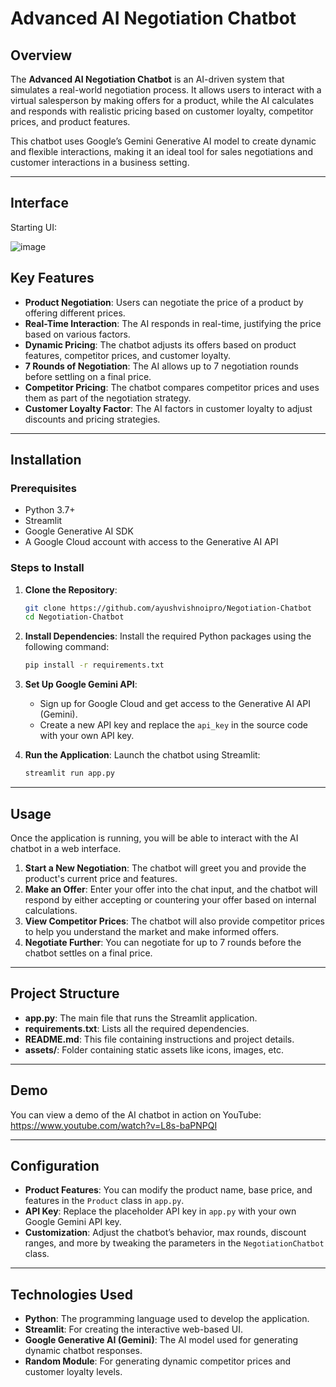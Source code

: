 # **Advanced AI Negotiation Chatbot**

## **Overview**

The **Advanced AI Negotiation Chatbot** is an AI-driven system that simulates a real-world negotiation process. It allows users to interact with a virtual salesperson by making offers for a product, while the AI calculates and responds with realistic pricing based on customer loyalty, competitor prices, and product features.

This chatbot uses Google’s Gemini Generative AI model to create dynamic and flexible interactions, making it an ideal tool for sales negotiations and customer interactions in a business setting.

---

## **Interface**

Starting UI:

![image](https://github.com/user-attachments/assets/0886ce4b-6fea-4643-b692-a3b765282f45)

## **Key Features**

- **Product Negotiation**: Users can negotiate the price of a product by offering different prices.
- **Real-Time Interaction**: The AI responds in real-time, justifying the price based on various factors.
- **Dynamic Pricing**: The chatbot adjusts its offers based on product features, competitor prices, and customer loyalty.
- **7 Rounds of Negotiation**: The AI allows up to 7 negotiation rounds before settling on a final price.
- **Competitor Pricing**: The chatbot compares competitor prices and uses them as part of the negotiation strategy.
- **Customer Loyalty Factor**: The AI factors in customer loyalty to adjust discounts and pricing strategies.

---

## **Installation**

### **Prerequisites**

- Python 3.7+
- Streamlit
- Google Generative AI SDK
- A Google Cloud account with access to the Generative AI API

### **Steps to Install**

1. **Clone the Repository**:

   ```bash
   git clone https://github.com/ayushvishnoipro/Negotiation-Chatbot
   cd Negotiation-Chatbot
   ```

2. **Install Dependencies**:
   Install the required Python packages using the following command:

   ```bash
   pip install -r requirements.txt
   ```

3. **Set Up Google Gemini API**:

   - Sign up for Google Cloud and get access to the Generative AI API (Gemini).
   - Create a new API key and replace the `api_key` in the source code with your own API key.

4. **Run the Application**:
   Launch the chatbot using Streamlit:
   ```bash
   streamlit run app.py
   ```

---

## **Usage**

Once the application is running, you will be able to interact with the AI chatbot in a web interface.

1. **Start a New Negotiation**: The chatbot will greet you and provide the product's current price and features.
2. **Make an Offer**: Enter your offer into the chat input, and the chatbot will respond by either accepting or countering your offer based on internal calculations.
3. **View Competitor Prices**: The chatbot will also provide competitor prices to help you understand the market and make informed offers.
4. **Negotiate Further**: You can negotiate for up to 7 rounds before the chatbot settles on a final price.

---

## **Project Structure**

- **app.py**: The main file that runs the Streamlit application.
- **requirements.txt**: Lists all the required dependencies.
- **README.md**: This file containing instructions and project details.
- **assets/**: Folder containing static assets like icons, images, etc.

---

## **Demo**

You can view a demo of the AI chatbot in action on YouTube: https://www.youtube.com/watch?v=L8s-baPNPQI

---

## **Configuration**

- **Product Features**: You can modify the product name, base price, and features in the `Product` class in `app.py`.
- **API Key**: Replace the placeholder API key in `app.py` with your own Google Gemini API key.
- **Customization**: Adjust the chatbot’s behavior, max rounds, discount ranges, and more by tweaking the parameters in the `NegotiationChatbot` class.

---

## **Technologies Used**

- **Python**: The programming language used to develop the application.
- **Streamlit**: For creating the interactive web-based UI.
- **Google Generative AI (Gemini)**: The AI model used for generating dynamic chatbot responses.
- **Random Module**: For generating dynamic competitor prices and customer loyalty levels.
